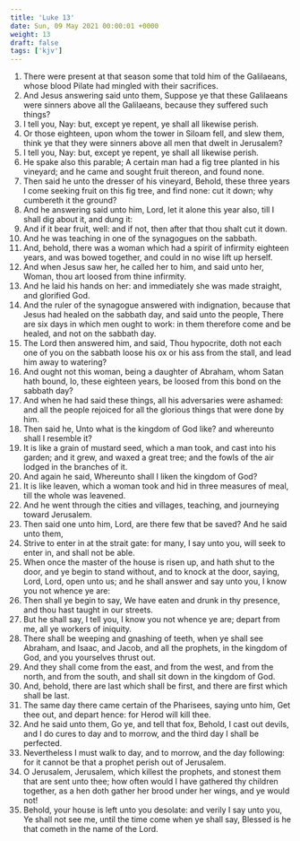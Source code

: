 ```yaml
---
title: 'Luke 13'
date: Sun, 09 May 2021 00:00:01 +0000
weight: 13
draft: false
tags: ['kjv'] 
---
```


1. There were present at that season some that told him of the Galilaeans, whose blood Pilate had mingled with their sacrifices.
2. And Jesus answering said unto them, Suppose ye that these Galilaeans were sinners above all the Galilaeans, because they suffered such things?
3. I tell you, Nay: but, except ye repent, ye shall all likewise perish.
4. Or those eighteen, upon whom the tower in Siloam fell, and slew them, think ye that they were sinners above all men that dwelt in Jerusalem?
5. I tell you, Nay: but, except ye repent, ye shall all likewise perish.
6. He spake also this parable; A certain man had a fig tree planted in his vineyard; and he came and sought fruit thereon, and found none.
7. Then said he unto the dresser of his vineyard, Behold, these three years I come seeking fruit on this fig tree, and find none: cut it down; why cumbereth it the ground?
8. And he answering said unto him, Lord, let it alone this year also, till I shall dig about it, and dung it:
9. And if it bear fruit, well: and if not, then after that thou shalt cut it down.
10. And he was teaching in one of the synagogues on the sabbath.
11. And, behold, there was a woman which had a spirit of infirmity eighteen years, and was bowed together, and could in no wise lift up herself.
12. And when Jesus saw her, he called her to him, and said unto her, Woman, thou art loosed from thine infirmity.
13. And he laid his hands on her: and immediately she was made straight, and glorified God.
14. And the ruler of the synagogue answered with indignation, because that Jesus had healed on the sabbath day, and said unto the people, There are six days in which men ought to work: in them therefore come and be healed, and not on the sabbath day.
15. The Lord then answered him, and said, Thou hypocrite, doth not each one of you on the sabbath loose his ox or his ass from the stall, and lead him away to watering?
16. And ought not this woman, being a daughter of Abraham, whom Satan hath bound, lo, these eighteen years, be loosed from this bond on the sabbath day?
17. And when he had said these things, all his adversaries were ashamed: and all the people rejoiced for all the glorious things that were done by him.
18. Then said he, Unto what is the kingdom of God like? and whereunto shall I resemble it?
19. It is like a grain of mustard seed, which a man took, and cast into his garden; and it grew, and waxed a great tree; and the fowls of the air lodged in the branches of it.
20. And again he said, Whereunto shall I liken the kingdom of God?
21. It is like leaven, which a woman took and hid in three measures of meal, till the whole was leavened.
22. And he went through the cities and villages, teaching, and journeying toward Jerusalem.
23. Then said one unto him, Lord, are there few that be saved? And he said unto them,
24. Strive to enter in at the strait gate: for many, I say unto you, will seek to enter in, and shall not be able.
25. When once the master of the house is risen up, and hath shut to the door, and ye begin to stand without, and to knock at the door, saying, Lord, Lord, open unto us; and he shall answer and say unto you, I know you not whence ye are:
26. Then shall ye begin to say, We have eaten and drunk in thy presence, and thou hast taught in our streets.
27. But he shall say, I tell you, I know you not whence ye are; depart from me, all ye workers of iniquity.
28. There shall be weeping and gnashing of teeth, when ye shall see Abraham, and Isaac, and Jacob, and all the prophets, in the kingdom of God, and you yourselves thrust out.
29. And they shall come from the east, and from the west, and from the north, and from the south, and shall sit down in the kingdom of God.
30. And, behold, there are last which shall be first, and there are first which shall be last.
31. The same day there came certain of the Pharisees, saying unto him, Get thee out, and depart hence: for Herod will kill thee.
32. And he said unto them, Go ye, and tell that fox, Behold, I cast out devils, and I do cures to day and to morrow, and the third day I shall be perfected.
33. Nevertheless I must walk to day, and to morrow, and the day following: for it cannot be that a prophet perish out of Jerusalem.
34. O Jerusalem, Jerusalem, which killest the prophets, and stonest them that are sent unto thee; how often would I have gathered thy children together, as a hen doth gather her brood under her wings, and ye would not!
35. Behold, your house is left unto you desolate: and verily I say unto you, Ye shall not see me, until the time come when ye shall say, Blessed is he that cometh in the name of the Lord.
